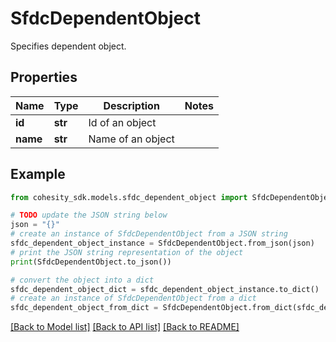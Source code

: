 # SfdcDependentObject

Specifies dependent object.

## Properties

Name | Type | Description | Notes
------------ | ------------- | ------------- | -------------
**id** | **str** | Id of an object | 
**name** | **str** | Name of an object | 

## Example

```python
from cohesity_sdk.models.sfdc_dependent_object import SfdcDependentObject

# TODO update the JSON string below
json = "{}"
# create an instance of SfdcDependentObject from a JSON string
sfdc_dependent_object_instance = SfdcDependentObject.from_json(json)
# print the JSON string representation of the object
print(SfdcDependentObject.to_json())

# convert the object into a dict
sfdc_dependent_object_dict = sfdc_dependent_object_instance.to_dict()
# create an instance of SfdcDependentObject from a dict
sfdc_dependent_object_from_dict = SfdcDependentObject.from_dict(sfdc_dependent_object_dict)
```
[[Back to Model list]](../README.md#documentation-for-models) [[Back to API list]](../README.md#documentation-for-api-endpoints) [[Back to README]](../README.md)



